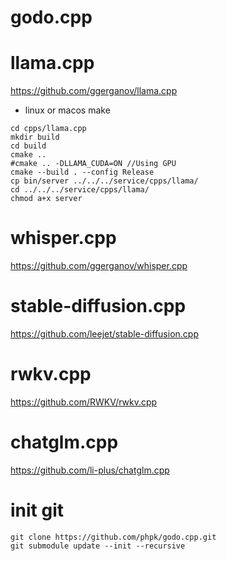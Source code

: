 # godo.cpp


# llama.cpp
https://github.com/ggerganov/llama.cpp

- linux or macos make
```
cd cpps/llama.cpp
mkdir build
cd build
cmake ..
#cmake .. -DLLAMA_CUDA=ON //Using GPU
cmake --build . --config Release
cp bin/server ../../../service/cpps/llama/
cd ../../../service/cpps/llama/
chmod a+x server 
```

# whisper.cpp
https://github.com/ggerganov/whisper.cpp

# stable-diffusion.cpp
https://github.com/leejet/stable-diffusion.cpp

# rwkv.cpp
https://github.com/RWKV/rwkv.cpp

# chatglm.cpp
https://github.com/li-plus/chatglm.cpp

# init git
```
git clone https://github.com/phpk/godo.cpp.git
git submodule update --init --recursive
```